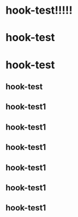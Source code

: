 # hook-test!!!!!
# hook-test
# hook-test
## hook-test
## hook-test1
## hook-test1
## hook-test1
## hook-test1
## hook-test1
## hook-test1

